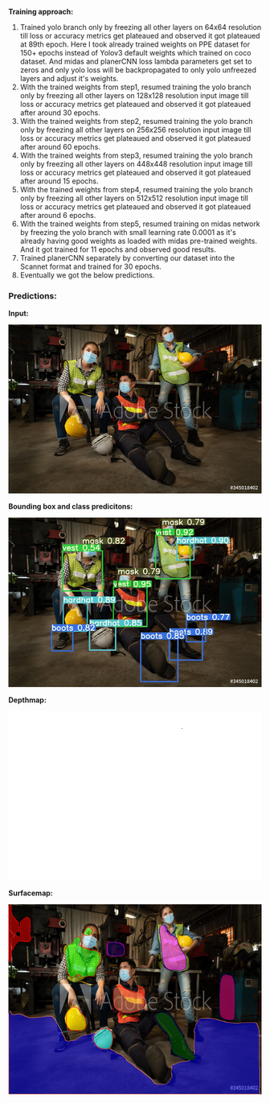 **Training approach:**

1. Trained yolo branch only by freezing all other layers on 64x64 resolution till loss or accuracy metrics get plateaued and observed it got plateaued at 89th epoch. Here I took already trained weights on PPE dataset for 150+ epochs instead of Yolov3 default weights which trained on coco dataset. And midas and planerCNN loss lambda parameters get set to zeros and only yolo loss will be backpropagated to only yolo unfreezed layers and adjust it's weights.
2. With the trained weights from step1, resumed training the yolo branch only by freezing all other layers on 128x128 resolution input image till loss or accuracy metrics get plateaued and observed it got plateaued after around 30 epochs.
3. With the trained weights from step2, resumed training the yolo branch only by freezing all other layers on 256x256 resolution input image till loss or accuracy metrics get plateaued and observed it got plateaued after around 60 epochs.
4. With the trained weights from step3, resumed training the yolo branch only by freezing all other layers on 448x448 resolution input image till loss or accuracy metrics get plateaued and observed it got plateaued after around 15 epochs.
5. With the trained weights from step4, resumed training the yolo branch only by freezing all other layers on 512x512 resolution input image till loss or accuracy metrics get plateaued and observed it got plateaued after around 6 epochs.
6. With the trained weights from step5, resumed training on midas network by freezing the yolo branch with small learning rate 0.0001 as it's already having good weights as loaded with midas pre-trained weights. And it got trained for 11 epochs and observed good results.
7. Trained planerCNN separately by converting our dataset into the Scannet format and trained for 30 epochs.
8. Eventually we got the below predictions.

### Predictions:

**Input:**

<p align="center">
  <img src="Images/TestImage.jpg">
</p>

**Bounding box and class predicitons:**

<p align="center">
  <img src="Images/PImage47.jpg">
</p>

**Depthmap:**

<p align="center">
  <img src="Images/PImage47.png">
</p>

**Surfacemap:**

<p align="center">
  <img src="Images/PImage47_segmentation_final.png">
</p>
